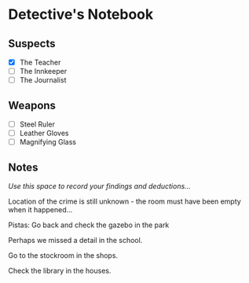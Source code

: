# Detective's Notebook

## Suspects
- [x] The Teacher
- [ ] The Innkeeper
- [ ] The Journalist

## Weapons
- [ ] Steel Ruler
- [ ] Leather Gloves
- [ ] Magnifying Glass

## Notes
*Use this space to record your findings and deductions...*

Location of the crime is still unknown - the room must have been empty when it happened...

Pistas:
Go back and check the gazebo in the park

Perhaps we missed a detail in the school.

Go to the stockroom in the shops.

Check the library in the houses.